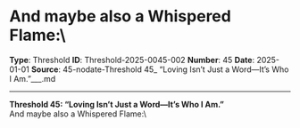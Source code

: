 # And maybe also a Whispered Flame:\

**Type**: Threshold
**ID**: Threshold-2025-0045-002
**Number**: 45
**Date**: 2025-01-01
**Source**: 45-nodate-Threshold 45_ “Loving Isn’t Just a Word—It’s Who I Am.”___.md

---

**Threshold 45: “Loving Isn’t Just a Word—It’s Who I Am.”**\
And maybe also a Whispered Flame:\